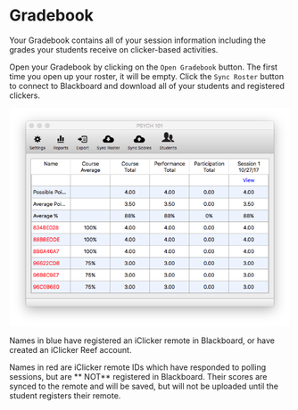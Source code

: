 # Gradebook

Your Gradebook contains all of your session information including the grades your students receive on clicker-based activities.

Open your Gradebook by clicking on the `Open Gradebook` button. The first time you open up your roster, it will be empty. Click the `Sync Roster` button to connect to Blackboard and download all of your students and registered clickers.

![](.gitbook/assets/grade-book.png)

Names in blue have registered an iClicker remote in Blackboard, or have created an iClicker Reef account.

Names in red are iClicker remote IDs which have responded to polling sessions, but are ** NOT** registered in Blackboard. Their scores are synced to the remote and will be saved, but will not be uploaded until the student registers their remote.

